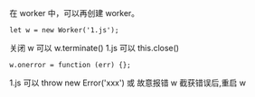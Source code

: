 在 worker 中，可以再创建 worker。

```
let w = new Worker('1.js');
```
关闭
w 可以 w.terminate()
1.js 可以 this.close()


```
w.onerror = function (err) {};
```
1.js 可以 throw new Error('xxx') 或 故意报错
w 截获错误后,重启 w